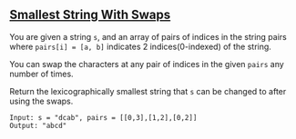 ## [Smallest String With Swaps](https://leetcode.com/problems/smallest-string-with-swaps/)
You are given a string `s`, and an array of pairs of indices in the string pairs where `pairs[i] = [a, b]` indicates 2 indices(0-indexed) of the string.

You can swap the characters at any pair of indices in the given `pairs` any number of times.

Return the lexicographically smallest string that `s` can be changed to after using the swaps.

 

```
Input: s = "dcab", pairs = [[0,3],[1,2],[0,2]]
Output: "abcd"
```
